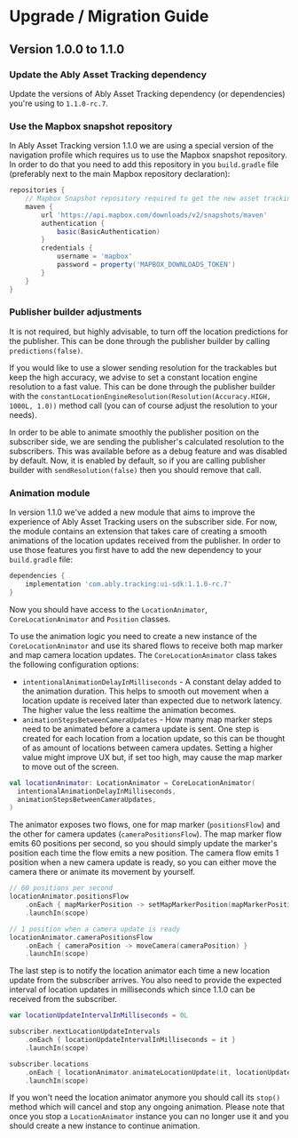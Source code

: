 # Upgrade / Migration Guide

## Version 1.0.0 to 1.1.0

### Update the Ably Asset Tracking dependency

Update the versions of Ably Asset Tracking dependency (or dependencies) you're using to `1.1.0-rc.7`.

### Use the Mapbox snapshot repository

In Ably Asset Tracking version 1.1.0 we are using a special version of the navigation profile which requires us to use the Mapbox snapshot repository. In order to do that you need to add this repository in you `build.gradle` file (preferably next to the main Mapbox repository declaration):

```groovy
repositories {
    // Mapbox Snapshot repository required to get the new asset tracking navigation profile.
    maven {
        url 'https://api.mapbox.com/downloads/v2/snapshots/maven'
        authentication {
            basic(BasicAuthentication)
        }
        credentials {
            username = 'mapbox'
            password = property('MAPBOX_DOWNLOADS_TOKEN')
        }
    }
}
```

### Publisher builder adjustments

It is not required, but highly advisable, to turn off the location predictions for the publisher. This can be done through the publisher builder by calling `predictions(false)`.

If you would like to use a slower sending resolution for the trackables but keep the high accuracy, we advise to set a constant location engine resolution to a fast value. This can be done through the publisher builder with the `constantLocationEngineResolution(Resolution(Accuracy.HIGH, 1000L, 1.0))` method call (you can of course adjust the resolution to your needs).

In order to be able to animate smoothly the publisher position on the subscriber side, we are sending the publisher's calculated resolution to the subscribers. This was available before as a debug feature and was disabled by default. Now, it is enabled by default, so if you are calling publisher builder with `sendResolution(false)` then you should remove that call.

### Animation module

In version 1.1.0 we've added a new module that aims to improve the experience of Ably Asset Tracking users on the subscriber side. For now, the module contains an extension that takes care of creating a smooth animations of the location updates received from the publisher. In order to use those features you first have to add the new dependency to your `build.gradle` file:

```groovy
dependencies {
    implementation 'com.ably.tracking:ui-sdk:1.1.0-rc.7'
}
```

Now you should have access to the `LocationAnimator`, `CoreLocationAnimator` and `Position` classes.

To use the animation logic you need to create a new instance of the `CoreLocationAnimator` and use its shared flows to receive both map marker and map camera location updates.
The `CoreLocationAnimator` class takes the following configuration options:

- `intentionalAnimationDelayInMilliseconds` - A constant delay added to the animation duration. This helps to smooth out movement when a location update is received later than expected due to network latency.
  The higher value the less realtime the animation becomes.
- `animationStepsBetweenCameraUpdates` - How many map marker steps need to be animated before a camera update is sent.
  One step is created for each location from a location update, so this can be thought of as amount of locations between camera updates.
  Setting a higher value might improve UX but, if set too high, may cause the map marker to move out of the screen.

```kotlin
val locationAnimator: LocationAnimator = CoreLocationAnimator(
  intentionalAnimationDelayInMilliseconds,
  animationStepsBetweenCameraUpdates,
)
```

The animator exposes two flows, one for map marker (`positionsFlow`) and the other for camera updates (`cameraPositionsFlow`).
The map marker flow emits 60 positions per second, so you should simply update the marker's position each time the flow emits a new position.
The camera flow emits 1 position when a new camera update is ready, so you can either move the camera there or animate its movement by yourself.

```kotlin
// 60 positions per second
locationAnimator.positionsFlow
    .onEach { mapMarkerPosition -> setMapMarkerPosition(mapMarkerPosition) }
    .launchIn(scope)

// 1 position when a camera update is ready
locationAnimator.cameraPositionsFlow
    .onEach { cameraPosition -> moveCamera(cameraPosition) }
    .launchIn(scope)
```

The last step is to notify the location animator each time a new location update from the subscriber arrives. You also need to provide the expected interval of location updates in milliseconds which since 1.1.0 can be received from the subscriber.

```kotlin
var locationUpdateIntervalInMilliseconds = 0L

subscriber.nextLocationUpdateIntervals
    .onEach { locationUpdateIntervalInMilliseconds = it }
    .launchIn(scope)

subscriber.locations
    .onEach { locationAnimator.animateLocationUpdate(it, locationUpdateIntervalInMilliseconds) }
    .launchIn(scope)
```

If you won't need the location animator anymore you should call its `stop()` method which will cancel and stop any ongoing animation. Please note that once you stop a `LocationAnimator` instance you can no longer use it and you should create a new instance to continue animation.
